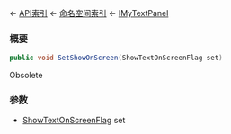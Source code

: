 ← [API索引](Api-Index) ← [命名空间索引](Namespace-Index) ← [IMyTextPanel](Sandbox.ModAPI.Ingame.IMyTextPanel)

### 概要

```csharp
public void SetShowOnScreen(ShowTextOnScreenFlag set)
```

Obsolete

### 参数

* [ShowTextOnScreenFlag](VRage.Game.GUI.TextPanel.ShowTextOnScreenFlag) set
